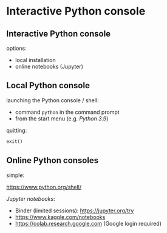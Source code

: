 # Interactive Python console

## Interactive Python console

options:

- local installation
- online notebooks (Jupyter)

## Local Python console

launching the Python console / shell:

- command `python` in the command prompt
- from the start menu (e.g. _Python 3.9_)

quitting:

```py
exit()
```

## Online Python consoles

simple:

https://www.python.org/shell/

<!-- dated -->

_Jupyter notebooks_:

- Binder (limited sessions): https://jupyter.org/try
- https://www.kaggle.com/notebooks
- https://colab.research.google.com (Google login required)
